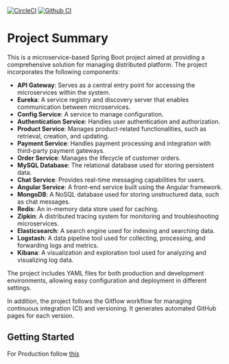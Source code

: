 [![CircleCI](https://dl.circleci.com/status-badge/img/circleci/MgvxEwdpnJ3irCvVZbs4M2/6mxMGr251EXuYKkuQNrzHn/tree/main.svg?style=svg&circle-token=bdaab008db5675ca388793362feaa7f5b9c83c3e)](https://dl.circleci.com/status-badge/redirect/circleci/MgvxEwdpnJ3irCvVZbs4M2/6mxMGr251EXuYKkuQNrzHn/tree/main) [![Github CI](https://github.com/tuhin47/spring-micro-47/workflows/Project%20Build/badge.svg)](https://github.com/tuhin47/spring-micro-47)

# Project Summary

This is a microservice-based Spring Boot project aimed at providing a comprehensive solution for managing distributed platform.
The project incorporates the following components:

- **API Gateway**: Serves as a central entry point for accessing the microservices within the system.
- **Eureka**: A service registry and discovery server that enables communication between microservices.
- **Config Service**: A service to manage configuration.
- **Authentication Service**: Handles user authentication and authorization.
- **Product Service**: Manages product-related functionalities, such as retrieval, creation, and updating.
- **Payment Service**: Handles payment processing and integration with third-party payment gateways.
- **Order Service**: Manages the lifecycle of customer orders.
- **MySQL Database**: The relational database used for storing persistent data.
- **Chat Service**: Provides real-time messaging capabilities for users.
- **Angular Service**: A front-end service built using the Angular framework.
- **MongoDB**: A NoSQL database used for storing unstructured data, such as chat messages.
- **Redis**: An in-memory data store used for caching.
- **Zipkin**: A distributed tracing system for monitoring and troubleshooting microservices.
- **Elasticsearch**: A search engine used for indexing and searching data.
- **Logstash**: A data pipeline tool used for collecting, processing, and forwarding logs and metrics.
- **Kibana**: A visualization and exploration tool used for analyzing and visualizing log data.

The project includes YAML files for both production and development environments, allowing easy configuration and deployment in different settings.

In addition, the project follows the Gitflow workflow for managing continuous integration (CI) and versioning. It generates automated GitHub pages for each version.

## Getting Started

For Production follow [this](./command.md)

